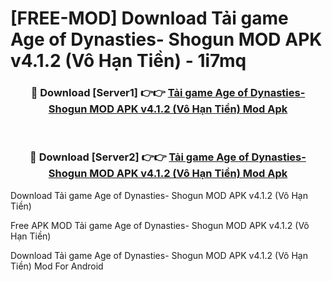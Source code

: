 # [FREE-MOD] Download Tải game Age of Dynasties- Shogun MOD APK v4.1.2 (Vô Hạn Tiền) - 1i7mq


<div align="center">
<h3>🔴 Download [Server1] 👉👉 <a href="https://apk-comot.site?title=Tải_game_Age_of_Dynasties-_Shogun_MOD_APK_v4.1.2_(Vô_Hạn_Tiền)">Tải game Age of Dynasties- Shogun MOD APK v4.1.2 (Vô Hạn Tiền) Mod Apk</a></h3><br>

<h3>🔴 Download [Server2] 👉👉 <a href="https://apk-comot.site?title=Tải_game_Age_of_Dynasties-_Shogun_MOD_APK_v4.1.2_(Vô_Hạn_Tiền)">Tải game Age of Dynasties- Shogun MOD APK v4.1.2 (Vô Hạn Tiền) Mod Apk</a></h3>
</div>



Download Tải game Age of Dynasties- Shogun MOD APK v4.1.2 (Vô Hạn Tiền) 

Free APK MOD Tải game Age of Dynasties- Shogun MOD APK v4.1.2 (Vô Hạn Tiền) 

Download Tải game Age of Dynasties- Shogun MOD APK v4.1.2 (Vô Hạn Tiền) Mod For Android
